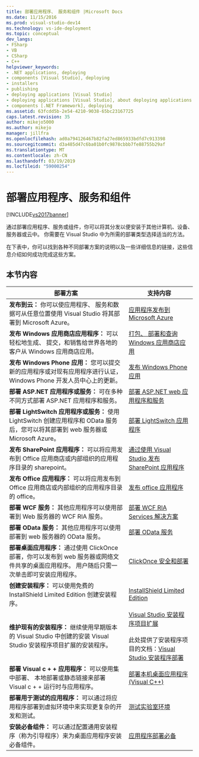 ```yaml
---
title: 部署应用程序、 服务和组件 |Microsoft Docs
ms.date: 11/15/2016
ms.prod: visual-studio-dev14
ms.technology: vs-ide-deployment
ms.topic: conceptual
dev_langs:
- FSharp
- VB
- CSharp
- C++
helpviewer_keywords:
- .NET applications, deploying
- components [Visual Studio], deploying
- installers
- publishing
- deploying applications [Visual Studio]
- deploying applications [Visual Studio], about deploying applications
- components [.NET Framework], deploying
ms.assetid: 63fcdd5b-2e54-4210-9038-65bc23167725
caps.latest.revision: 35
author: mikejo5000
ms.author: mikejo
manager: jillfra
ms.openlocfilehash: ad0a794126467b82fa27ed865933bdfd7c913398
ms.sourcegitcommit: d3a485d47c6ba01b0fc9878cbbb7fe88755b29af
ms.translationtype: MT
ms.contentlocale: zh-CN
ms.lasthandoff: 03/19/2019
ms.locfileid: "59000254"
---
```

# <a name="deploying-applications-services-and-components"></a>部署应用程序、服务和组件
[!INCLUDE[vs2017banner](../includes/vs2017banner.md)]

通过部署应用程序、服务或组件，你可以将其分发以便安装于其他计算机、设备、服务器或云中。 你需要在 Visual Studio 中为所需的部署类型选择适当的方法。  
  
 在下表中，你可以找到各种不同部署方案的说明以及一些详细信息的链接，这些信息介绍如何成功完成这些方案。  
  
## <a name="in-this-section"></a>本节内容  
  
|部署方案|支持内容|  
|-------------------------|------------------------|  
|**发布到云：** 你可以使应用程序、 服务和数据可从任意位置使用 Visual Studio 将其部署到 Microsoft Azure。|[应用程序发布到 Microsoft Azure](/visualstudio/deployment/quickstart-deploy-to-azure)|  
|**发布 Windows 应用商店应用程序：** 可以轻松地生成、 提交，和销售给世界各地的客户从 Windows 应用商店应用。|[打包、 部署和查询 Windows 应用商店应用](http://msdn.microsoft.com/library/hh446593\(v=vs.85\).aspx)|  
|**发布 Windows Phone 应用：** 您可以提交新的应用程序或对现有应用程序进行认证，Windows Phone 开发人员中心上的更新。|[发布 Windows Phone 应用](http://dev.windowsphone.com/publish)|  
|**部署 ASP.NET 应用程序或服务：** 可在多种不同方式部署 ASP.NET 应用程序和服务。|[部署 ASP.NET web 应用程序和服务](http://www.asp.net/aspnet/overview/deployment)|  
|**部署 LightSwitch 应用程序或服务：** 使用 LightSwitch 创建应用程序和 OData 服务后，您可以将其部署到 web 服务器或 Microsoft Azure。|[部署 LightSwitch 应用程序](http://msdn.microsoft.com/library/4818d933-295c-4ecc-9148-7ad9ca28dcdb)|  
|**发布 SharePoint 应用程序：** 可以将应用发布到 Office 应用商店或内部组织的应用程序目录的 sharepoint。|[通过使用 Visual Studio 发布 SharePoint 应用程序](http://msdn.microsoft.com/library/office/jj220044\(v=office.15\).aspx)|  
|**发布 Office 应用程序：** 可以将应用发布到 Office 应用商店或内部组织的应用程序目录的 office。|[发布 office 应用程序](http://msdn.microsoft.com/library/office/fp123515.aspx)|  
|**部署 WCF 服务：** 其他应用程序可以使用部署到 Web 服务器的 WCF RIA 服务。|[部署 WCF RIA Services 解决方案](http://msdn.microsoft.com/library/ff426912\(v=vs.91\).aspx)|  
|**部署 OData 服务：** 其他应用程序可以使用部署到 web 服务器的 OData 服务。|[部署 OData 服务](http://msdn.microsoft.com/library/hh973447.aspx)|  
|**部署桌面应用程序：** 通过使用 ClickOnce 部署，你可以发布到 web 服务器或网络文件共享的桌面应用程序。 用户随后只需一次单击即可安装应用程序。|[ClickOnce 安全和部署](../deployment/clickonce-security-and-deployment.md)|  
|**创建安装程序：** 可以使用免费的 InstallShield Limited Edition 创建安装程序。|[InstallShield Limited Edition](../deployment/installshield-limited-edition.md)|  
|**维护现有的安装程序：** 继续使用早期版本的 Visual Studio 中创建的安装 Visual Studio 安装程序项目扩展的安装程序。|[Visual Studio 安装程序项目扩展](http://blogs.msdn.com/b/visualstudio/archive/2014/04/17/visual-studio-installer-projects-extension.aspx)<br /><br /> 此处提供了安装程序项目的文档：[Visual Studio 安装程序部署](http://msdn.microsoft.com/library/2kt85ked\(v=vs.100\).aspx)|  
|**部署 Visual c + + 应用程序：** 可以使用集中部署、 本地部署或静态链接来部署 Visual c + + 运行时与应用程序。|[部署本机桌面应用程序 (Visual C++)](http://msdn.microsoft.com/library/zebw5zk9.aspx)|  
|**部署用于测试的应用程序：** 可以通过将应用程序部署到虚拟环境中来实现更复杂的开发和测试。|[测试实验室环境](http://msdn.microsoft.com/library/14ba54c8-a158-4a6e-b00a-b00ae960feb8)|  
|**安装必备组件：** 可以通过配置通用安装程序（称为引导程序）来为桌面应用程序安装必备组件。|[应用程序部署必备](../deployment/application-deployment-prerequisites.md)|
